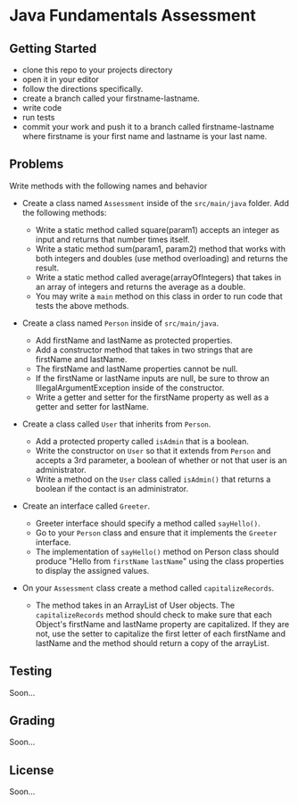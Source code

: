 # Java Fundamentals Assessment

## Getting Started
    
- clone this repo to your projects directory
- open it in your editor
- follow the directions specifically.
- create a branch called your firstname-lastname.
- write code
- run tests
- commit your work and push it to a branch called firstname-lastname where firstname is your first name and lastname is your last name.

## Problems

Write methods with the following names and behavior

- Create a class named `Assessment` inside of the `src/main/java` folder. Add the following methods:
    - Write a static method called square(param1) accepts an integer as input and returns that number times itself.  
    - Write a static method sum(param1, param2) method that works with both integers and doubles (use method overloading) and returns the result.
    - Write a static method called average(arrayOfIntegers) that takes in an array of integers and returns the average as a double.
    - You may write a `main` method on this class in order to run code that tests the above methods.
 
- Create a class named `Person` inside of `src/main/java`.
   - Add firstName and lastName as protected properties.
   - Add a constructor method that takes in two strings that are firstName and lastName.
   - The firstName and lastName properties cannot be null.
   - If the firstName or lastName inputs are null, be sure to throw an IllegalArgumentException inside of the constructor.
   - Write a getter and setter for the firstName property as well as a getter and setter for lastName.
    
- Create a class called `User` that inherits from `Person`.
    - Add a protected property called `isAdmin` that is a boolean.
    - Write the constructor on `User` so that it extends from `Person` and accepts a 3rd parameter, a boolean of whether or not that user is an administrator.
    - Write a method on the `User` class called `isAdmin()` that returns a boolean if the contact is an administrator.

- Create an interface called `Greeter`. 
    - Greeter interface should specify a method called `sayHello()`.
    - Go to your `Person` class and ensure that it implements the `Greeter` interface.
    - The implementation of `sayHello()` method on Person class should produce "Hello from `firstName`  `lastName`" using the class properties to display the assigned values.
     
- On your `Assessment` class create a method called `capitalizeRecords`.
    - The method takes in an ArrayList of  User objects. The `capitalizeRecords` method should check to make sure that each Object's firstName and lastName property are capitalized. If they are not, use the setter to capitalize the first letter of each firstName and lastName and the method should return a copy of the arrayList.

## Testing
Soon...
## Grading
Soon...
## License
Soon...